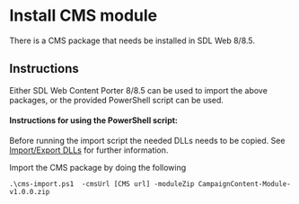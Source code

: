 Install CMS module
=========================

There is a CMS package that needs be installed in SDL Web 8/8.5.

Instructions
-------------

Either SDL Web Content Porter 8/8.5 can be used to import the above packages, or the provided PowerShell script can be used.

#### Instructions for using the PowerShell script:

Before running the import script the needed DLLs needs to be copied. See [Import/Export DLLs](./ImportExport/README.md) for further information.

Import the CMS package by doing the following

```
.\cms-import.ps1  -cmsUrl [CMS url] -moduleZip CampaignContent-Module-v1.0.0.zip
```

